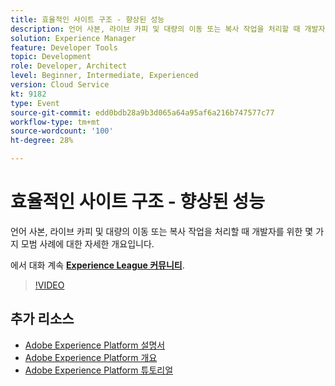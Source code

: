 ```yaml
---
title: 효율적인 사이트 구조 - 향상된 성능
description: 언어 사본, 라이브 카피 및 대량의 이동 또는 복사 작업을 처리할 때 개발자를 위한 몇 가지 모범 사례에 대한 자세한 개요입니다.
solution: Experience Manager
feature: Developer Tools
topic: Development
role: Developer, Architect
level: Beginner, Intermediate, Experienced
version: Cloud Service
kt: 9182
type: Event
source-git-commit: edd0bdb28a9b3d065a64a95af6a216b747577c77
workflow-type: tm+mt
source-wordcount: '100'
ht-degree: 28%

---
```


# 효율적인 사이트 구조 - 향상된 성능

언어 사본, 라이브 카피 및 대량의 이동 또는 복사 작업을 처리할 때 개발자를 위한 몇 가지 모범 사례에 대한 자세한 개요입니다.

에서 대화 계속 **[Experience League 커뮤니티](https://adobe.ly/39DoIQT)**.

>[!VIDEO](https://video.tv.adobe.com/v/337723/?quality=12&learn=on&hidetitle=true)

## 추가 리소스

- [Adobe Experience Platform 설명서](https://experienceleague.adobe.com/docs/experience-platform.html)
- [Adobe Experience Platform 개요](https://experienceleague.adobe.com/docs/experience-platform/landing/home.html?lang=ko)
- [Adobe Experience Platform 튜토리얼](https://experienceleague.adobe.com/docs/platform-learn/tutorials/overview.html?lang=en)
